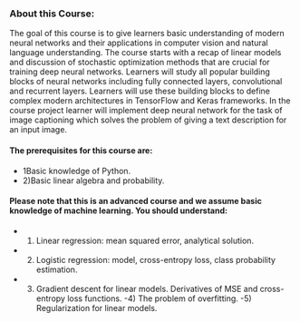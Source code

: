 ### About this Course:
The goal of this course is to give learners basic understanding of modern neural networks and their applications in computer vision and natural language understanding. The course starts with a recap of linear models and discussion of stochastic optimization methods that are crucial for training deep neural networks. Learners will study all popular building blocks of neural networks including fully connected layers, convolutional and recurrent layers. 
Learners will use these building blocks to define complex modern architectures in TensorFlow and Keras frameworks. In the course project learner will implement deep neural network for the task of image captioning which solves the problem of giving a text description for an input image.

#### The prerequisites for this course are: 
- 1Basic knowledge of Python.
- 2)Basic linear algebra and probability.

#### Please note that this is an advanced course and we assume basic knowledge of machine learning. You should understand:
- 1) Linear regression: mean squared error, analytical solution.
- 2) Logistic regression: model, cross-entropy loss, class probability estimation.
- 3) Gradient descent for linear models. Derivatives of MSE and cross-entropy loss functions.
 -4) The problem of overfitting.
 -5) Regularization for linear models.
